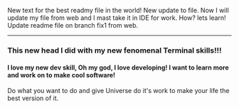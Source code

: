 New text for the best readmy file in the world!
New update to file.
Now I will update my file from web and I mast take it in IDE for work. How? lets learn!
<br>
Update readme file on branch fix1 from web.

---

### This new head I did with my new fenomenal Terminal skills!!!
#### I love my new dev skill, Oh my god, I love developing! I want to learn more and work on to make cool software!

Do what you want to do and give Universe do it's work to make your life the best version of it.
